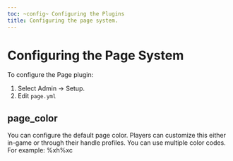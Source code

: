 ```yaml
---
toc: ~config~ Configuring the Plugins
title: Configuring the page system.
---
```

# Configuring the Page System

To configure the Page plugin:

1. Select Admin -> Setup.
2. Edit `page.yml`

## page_color

You can configure the default page color.  Players can customize this either in-game or through their handle profiles.  You can use multiple color codes.  For example: %xh%xc